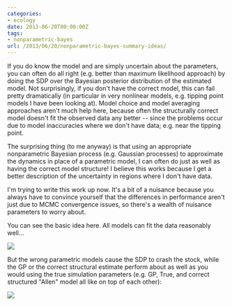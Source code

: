 ```yaml
---
categories:
- ecology
date: 2013-06-20T00:00:00Z
tags:
- nonparametric-bayes
url: /2013/06/20/nonparametric-bayes-summary-ideas/
---
```


If you do know the model and are simply uncertain about the parameters, you can often do all right (e.g. better than maximum likelihood approach) by doing the SDP over the Bayesian posterior distribution of the estimated model. Not surprisingly, if you don't have the correct model, this can fail pretty dramatically (in particular in very nonlinear models, e.g. tipping point models I have been looking at). Model choice and model averaging approaches aren't much help here, because often the structurally correct model doesn't fit the observed data any better -- since the problems occur due to model inaccuracies where we don't have data; e.g. near the tipping point.

The surprising thing (to me anyway) is that using an appropriate nonparametric Bayesian process (e.g. Gaussian processes) to approximate the dynamics in place of a parametric model, I can often do just as well as having the correct model structure! I believe this works because I get a better description of the uncertainty in regions where I don't have data.

I'm trying to write this work up now. It's a bit of a nuisance because you always have to convince yourself that the differences in performance aren't just due to MCMC convergence issues, so there's a wealth of nuisance parameters to worry about. 



You can see the basic idea here. All models can fit the data reasonably well...

![](http://farm8.staticflickr.com/7317/8736417226_03129480a9_c.jpg)

But the wrong parametric models cause the SDP to crash the stock, while the GP or the correct structural estimate perform about as well as you would using the true simulation parameters (e.g. GP, True, and correct structured "Allen" model all like on top of each other):

![](http://farm6.staticflickr.com/5338/9081265332_2b6d056375_o.png)



